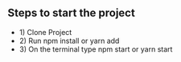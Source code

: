 <h2>Steps to start the project</h2>
<ul>
  <li>1) Clone Project</li>
  <li>2) Run npm install or yarn add</li>
  <li>3) On the terminal type npm start or yarn start</li>
</ul>



